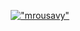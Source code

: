<p align="center">
  <a href="https://mrousavy.github.io">
    <img src="https://github.com/mrousavy/mrousavy/raw/master/img/off-white-transparent.png" alt="&quot;mrousavy&quot;" />
  </a>
</p>
